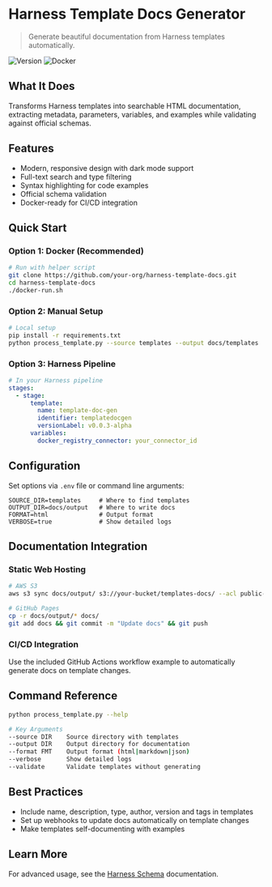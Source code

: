 # Harness Template Docs Generator

> Generate beautiful documentation from Harness templates automatically.

![Version](https://img.shields.io/badge/version-0.0.3--alpha-blue)
![Docker](https://img.shields.io/badge/docker-ready-brightgreen)

## What It Does

Transforms Harness templates into searchable HTML documentation, extracting metadata, parameters, variables, and examples while validating against official schemas.

## Features

- Modern, responsive design with dark mode support
- Full-text search and type filtering
- Syntax highlighting for code examples
- Official schema validation
- Docker-ready for CI/CD integration

## Quick Start

### Option 1: Docker (Recommended)

```bash
# Run with helper script
git clone https://github.com/your-org/harness-template-docs.git
cd harness-template-docs
./docker-run.sh
```

### Option 2: Manual Setup

```bash
# Local setup
pip install -r requirements.txt
python process_template.py --source templates --output docs/templates
```

### Option 3: Harness Pipeline

```yaml
# In your Harness pipeline
stages:
  - stage:
      template:
        name: template-doc-gen
        identifier: templatedocgen
        versionLabel: v0.0.3-alpha
      variables:
        docker_registry_connector: your_connector_id
```

## Configuration

Set options via `.env` file or command line arguments:

```
SOURCE_DIR=templates     # Where to find templates
OUTPUT_DIR=docs/output   # Where to write docs
FORMAT=html              # Output format
VERBOSE=true             # Show detailed logs
```

## Documentation Integration

### Static Web Hosting

```bash
# AWS S3
aws s3 sync docs/output/ s3://your-bucket/templates-docs/ --acl public-read

# GitHub Pages
cp -r docs/output/* docs/
git add docs && git commit -m "Update docs" && git push
```

### CI/CD Integration

Use the included GitHub Actions workflow example to automatically generate docs on template changes.

## Command Reference

```bash
python process_template.py --help

# Key Arguments
--source DIR    Source directory with templates  
--output DIR    Output directory for documentation
--format FMT    Output format (html|markdown|json)
--verbose       Show detailed logs
--validate      Validate templates without generating
```

## Best Practices

- Include name, description, type, author, version and tags in templates
- Set up webhooks to update docs automatically on template changes
- Make templates self-documenting with examples

## Learn More

For advanced usage, see the [Harness Schema](https://github.com/harness/harness-schema) documentation.
